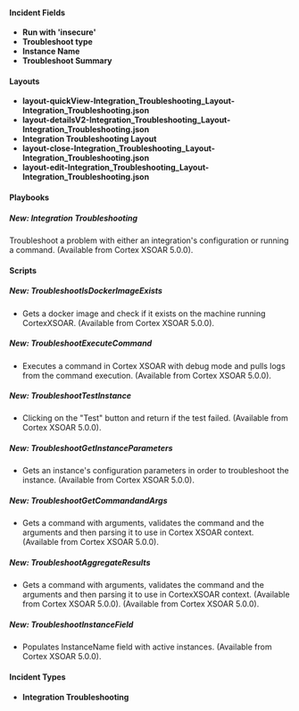 
#### Incident Fields
- **Run with 'insecure'**
- **Troubleshoot type**
- **Instance Name**
- **Troubleshoot Summary**

#### Layouts
- **layout-quickView-Integration_Troubleshooting_Layout-Integration_Troubleshooting.json**
- **layout-detailsV2-Integration_Troubleshooting_Layout-Integration_Troubleshooting.json**
- **Integration Troubleshooting Layout**
- **layout-close-Integration_Troubleshooting_Layout-Integration_Troubleshooting.json**
- **layout-edit-Integration_Troubleshooting_Layout-Integration_Troubleshooting.json**

#### Playbooks
##### New: Integration Troubleshooting
Troubleshoot a problem with either an integration's configuration or running a command. (Available from Cortex XSOAR 5.0.0).

#### Scripts
##### New: TroubleshootIsDockerImageExists
- Gets a docker image and check if it exists on the machine running CortexXSOAR. (Available from Cortex XSOAR 5.0.0).
##### New: TroubleshootExecuteCommand
- Executes a command in Cortex XSOAR with debug mode and pulls logs from the command execution. (Available from Cortex XSOAR 5.0.0).
##### New: TroubleshootTestInstance
- Clicking on the "Test" button and return if the test failed. (Available from Cortex XSOAR 5.0.0).
##### New: TroubleshootGetInstanceParameters
- Gets an instance's configuration parameters in order to troubleshoot the instance. (Available from Cortex XSOAR 5.0.0).
##### New: TroubleshootGetCommandandArgs
- Gets a command with arguments, validates the command and the arguments and then parsing it to use in Cortex XSOAR context. (Available from Cortex XSOAR 5.0.0).
##### New: TroubleshootAggregateResults
- Gets a command with arguments, validates the command and the arguments and then parsing it to use in CortexXSOAR context. (Available from Cortex XSOAR 5.0.0). (Available from Cortex XSOAR 5.0.0).
##### New: TroubleshootInstanceField
- Populates InstanceName field with active instances. (Available from Cortex XSOAR 5.0.0).

#### Incident Types
- **Integration Troubleshooting**